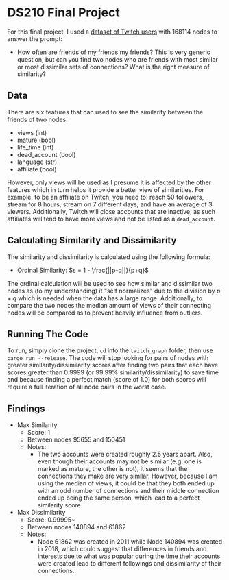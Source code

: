# DS210 Final Project

For this final project, I used a [dataset of Twitch users](https://arxiv.org/abs/2005.07959) with 168114 nodes to answer the prompt:

- How often are friends of my friends my friends? This is very generic question, but can you find two nodes who are friends with most similar or most dissimilar sets of connections? What is the right measure of similarity?

## Data

There are six features that can used to see the similarity between the friends of two nodes:

- views (int)
- mature (bool)
- life_time (int)
- dead_account (bool)
- language (str)
- affiliate (bool)

However, only views will be used as I presume it is affected by the other features which in turn helps it provide a better view of similarities. For example, to be an affiliate on Twitch, you need to: reach 50 followers, stream for 8 hours, stream on 7 different days, and have an average of 3 viewers. Additionally, Twitch will close accounts that are inactive, as such affiliates will tend to have more views and not be listed as a `dead_account`.

## Calculating Similarity and Dissimilarity

The similarity and dissimilarity is calculated using the following formula:

- Ordinal Similarity: $s = 1 - \frac{||p-q||}{p+q}$

The ordinal calculation will be used to see how similar and dissimilar two nodes as (to my understanding) it "self normalizes" due to the division by $p+q$ which is needed when the data has a large range. Additionally, to compare the two nodes the median amount of views of their connecting nodes will be compared as to prevent heavily influence from outliers. 

## Running The Code

To run, simply clone the project, `cd` into the `twitch_graph` folder, then use `cargo run --release`.
The code will stop looking for pairs of nodes with greater similarity/dissimilarity scores after finding two pairs that each have scores greater than $0.9999$ (or $99.99$% similarity/dissimilarity) to save time and because finding a perfect match (score of 1.0) for both scores will require a full iteration of all node pairs in the worst case.

## Findings

- Max Similarity
  - Score: 1
  - Between nodes 95655 and 150451
  - Notes:
    - The two accounts were created roughly 2.5 years apart. Also, even though their accounts may not be similar (e.g. one is marked as mature, the other is not), it seems that the connections they make are very similar. However, because I am using the median of views, it could be that they both ended up with an odd number of connections and their middle connection ended up being the same person, which lead to a perfect similarity score.
- Max Dissimilarity
  - Score: 0.99995~
  - Between nodes 140894 and 61862
  - Notes: 
    - Node 61862 was created in 2011 while Node 140894 was created in 2018, which could suggest that differences in friends and interests due to what was popular during the time their accounts were created lead to different followings and dissimilarity of their connections.
